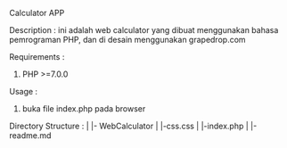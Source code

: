 Calculator APP

Description : 
ini adalah web calculator yang dibuat menggunakan bahasa pemrograman PHP, dan di desain menggunakan grapedrop.com

Requirements :
1. PHP >=7.0.0

Usage :
1. buka file index.php pada browser

Directory Structure :
|
|- WebCalculator
|    |-css.css
|    |-index.php
|    |-readme.md